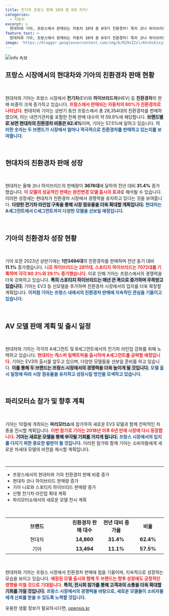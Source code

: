 ```yaml
---
title: 전기차 프랑스 판매 10대 중 6대 차지!
categories:
  - 자동차
excerpt: >
  현대차와 기아, 프랑스에서 판매되는 자동차 10대 중 6대가 친환경차! 특히 코나 하이브리드와 스포티지 하이브리드가 큰 인기를 끌며 판매 급증. 앞으로 더욱 다양한 전기차 라인업을 선보일 계획이다. 클릭해 더 알아보세요!
feature_text: >
  현대차와 기아, 프랑스에서 판매되는 자동차 10대 중 6대가 친환경차! 특히 코나 하이브리드와 스포티지 하이브리드가 큰 인기를 끌며 판매 급증. 앞으로 더욱 다양한 전기차 라인업을 선보일 계획이다. 클릭해 더 알아보세요!
image: 'https://blogger.googleusercontent.com/img/b/R29vZ2xl/AVvXsEixyZcFfHzMRdzZMjFBmAUKJYCLCGyLL1o632UiGVXcaFdKo_bkvkuCioo0uUKlGfBVcT3P84aROyZIXSBEx3Aw5nCQ3pTgDom1WDC4m8eifvWiAmWEEVb4x6G_l8C0QH225ldMjyaFvpxGEBGNO37VmDTDMHGhJPq73UglMfDca1-0aw/s1600/blogspot.png'
---
```


<p><img src="https://blogger.googleusercontent.com/img/b/R29vZ2xl/AVvXsEixyZcFfHzMRdzZMjFBmAUKJYCLCGyLL1o632UiGVXcaFdKo_bkvkuCioo0uUKlGfBVcT3P84aROyZIXSBEx3Aw5nCQ3pTgDom1WDC4m8eifvWiAmWEEVb4x6G_l8C0QH225ldMjyaFvpxGEBGNO37VmDTDMHGhJPq73UglMfDca1-0aw/s1600/blogspot.png" alt="info 속보" /></p>

<h2 data-ke-size="size26">프랑스 시장에서의 현대차와 기아의 친환경차 판매 현황</h2>

<p data-ke-size="size16">&nbsp;</p>

<p>현대차와 기아는 프랑스 시장에서 <strong>전기차</strong>(EV)와 <strong>하이브리드차</strong>(HEV) 등 <strong>친환경차</strong>의 판매 비중이 크게 증가하고 있습니다. <b><span style="color: #ee2323;">프랑스에서 판매되는 자동차의 60%가 친환경차로 나타났다</span></b>. 현대차와 기아는 상반기 동안 프랑스에서 총 28,354대의 친환경차를 판매하였으며, 이는 내연기관차를 포함한 전체 판매 대수의 약 59.9%에 해당합니다. <b><span style="background-color: #21538527;">브랜드별로 보면 현대차의 친환경차 비중은 62.4%</span></b>이며, 기아는 57.5%에 달하고 있습니다. <b><span style="color: #1a5490;">이러한 숫자는 두 브랜드가 시장에서 얼마나 적극적으로 친환경차를 판매하고 있는지를 보여줍니다.</span></b></p>

<p data-ke-size="size16">&nbsp;</p>

<h2 data-ke-size="size26">현대차의 친환경차 판매 성장</h2>

<p data-ke-size="size16">&nbsp;</p>

<p>현대차는 올해 코나 하이브리드의 판매량이 <strong>3676대</strong>에 달하여 전년 대비 <strong>31.4%</strong> 증가했습니다. <b><span style="color: #ee2323;">이 모델의 성공적인 판매는 완전변경 모델 출시의 효과</span></b>로 해석될 수 있습니다. 이러한 성장세는 현대차가 친환경차 시장에서 경쟁력을 유지하고 있다는 것을 보여줍니다. <b><span style="background-color: #21538527;">다양한 전기차 라인업 구축을 통해 시장 점유율을 더욱 확대할 계획입니다.</span></b> <b><span style="color: #1a5490;">현대차는 A세그먼트에서 C세그먼트까지 다양한 모델을 선보일 예정입니다.</span></b></p>

<p data-ke-size="size16">&nbsp;</p>

<h2 data-ke-size="size26">기아의 친환경차 성장 현황</h2>

<p data-ke-size="size16">&nbsp;</p>

<p>기아 또한 2023년 상반기에는 <strong>1만3494대</strong>의 친환경차를 판매하며 전년 동기 대비 <strong>11.1%</strong> 증가했습니다. <b><span style="color: #ee2323;">니로 하이브리드는 2811대, 스포티지 하이브리드는 7072대를 기록하며 각각 80.3%와 29.1% 증가했습니다.</span></b> 이로 인해 기아는 프랑스에서의 경쟁력을 더욱 강화하고 있습니다. <b><span style="background-color: #21538527;">특히 스포티지 하이브리드는 매년 큰 폭으로 증가하며 주목받고 있습니다.</span></b> 기아는 EV3 등 신모델을 추가하며 친환경차 시장에서의 입지를 더욱 확장할 계획입니다. <b><span style="color: #1a5490;">이처럼 기아는 프랑스 내에서의 친환경차 판매에 지속적인 관심을 기울이고 있습니다.</span></b></p>

<p data-ke-size="size16">&nbsp;</p>

<h2 data-ke-size="size26">AV 모델 판매 계획 및 출시 일정</h2>

<p data-ke-size="size16">&nbsp;</p>

<p>현대차와 기아는 각각의 A세그먼트 및 B세그먼트에서의 전기차 라인업 강화를 위해 노력하고 있습니다. <b><span style="color: #ee2323;">현대차는 캐스퍼 일렉트릭을 출시하며 A세그먼트를 공략할 예정입니다.</span></b> 기아는 EV3의 출시를 앞두고 있으며, 다양한 모델들을 선보일 준비를 하고 있습니다. <b><span style="background-color: #21538527;">이를 통해 두 브랜드는 프랑스 시장에서의 경쟁력을 더욱 높이게 될 것입니다.</span></b> <b><span style="color: #1a5490;">모델 출시 일정에 따라 시장 점유율을 유지하고 성장시킬 방안을 모색하고 있습니다.</span></b></p>

<p data-ke-size="size16">&nbsp;</p>

<h2 data-ke-size="size26">파리모터쇼 참가 및 향후 계획</h2>

<p data-ke-size="size16">&nbsp;</p>

<p>기아는 10월에 개최되는 <strong>파리모터쇼</strong>에 참가하여 새로운 EV3 모델과 함께 전략적인 차종을 전시할 계획입니다. <b><span style="color: #ee2323;">이번 참가로 기아는 2018년 이후 6년 만에 시장에 다시 등장합니다.</span></b> <b><span style="background-color: #21538527;">기아는 새로운 모델을 통해 부각될 기회를 가지게 됩니다.</span></b> <b><span style="color: #1a5490;">프랑스 시장에서의 입지를 다지기 위한 중요한 발판이 될 것입니다.</span></b> 이러한 참가와 함께 기아는 소비자들에게 새로운 차세대 모델의 비전을 제시할 계획입니다.</p>

<p data-ke-size="size16">&nbsp;</p>

<hr />

<ul>
    <li>프랑스에서의 현대차와 기아 친환경차 판매 비중 증가</li>
    <li>현대차 코나 하이브리드 판매량 증가</li>
    <li>기아 니로와 스포티지 하이브리드 판매량 증가</li>
    <li>신형 전기차 라인업 확대 계획</li>
    <li>파리모터쇼에서의 새로운 모델 전시 계획</li>
</ul>

<p data-ke-size="size16">&nbsp;</p>

<table style="width: 100%; border-collapse: collapse;">
    <tr>
        <td style="width: 40%; text-align: center;"><b>브랜드</b></td>
        <td style="width: 20%; text-align: center;"><b>친환경차 판매 대수</b></td>
        <td style="width: 20%; text-align: center;"><b>전년 대비 증가율</b></td>
        <td style="width: 20%; text-align: center;"><b>비율</b></td>
    </tr>
    <tr>
        <td style="text-align: center;">현대차</td>
        <td style="text-align: center; height: 17px;"><b>14,860</b></td>
        <td style="text-align: center; height: 17px;"><b>31.4%</b></td>
        <td style="text-align: center; height: 17px;"><b>62.4%</b></td>
    </tr>
    <tr>
        <td style="text-align: center;">기아</td>
        <td style="text-align: center; height: 17px;"><b>13,494</b></td>
        <td style="text-align: center; height: 17px;"><b>11.1%</b></td>
        <td style="text-align: center; height: 17px;"><b>57.5%</b></td>
    </tr>
</table> 

<p data-ke-size="size16">&nbsp;</p>

<p>현대차와 기아는 프랑스 시장에서 친환경차 판매에 힘을 기울이며, 지속적으로 성장하는 모습을 보이고 있습니다. <b><span style="color: #ee2323;">예정된 모델 출시와 함께 두 브랜드는 향후 성장에도 긍정적인 영향을 미칠 것으로 기대됩니다.</span></b> <b><span style="background-color: #21538527;">특히, 전시회 참가를 통해 고객과의 소통을 더욱 확대할 기회를 가질 것입니다.</span></b> <b><span style="color: #1a5490;">프랑스 시장에서의 경쟁력을 바탕으로, 새로운 모델들이 소비자들에게 신뢰를 받을 수 있도록 노력할 것입니다.</span></b></p>
유용한 생활 정보가 필요하시다면, <a href="https://opensis.kr" rel="dofollow">opensis.kr</a>


